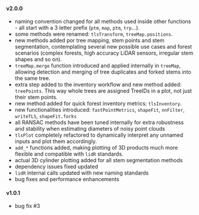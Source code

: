 #### v2.0.0
- naming convention changed for all methods used inside other functions - all start with a 3 letter prefix (`ptm`, `map`, `ptm`, `trp`...).
- some methods were renamed: `tlsTransform`, `treeMap.positions`.
- new methods added por tree mapping, stem points and stem segmentation, contemplating several new possible use cases and forest scenarios (complex forests, high accuracy LiDAR sensors, irregular stem shapes and so on).
- `treeMap.merge` function introduced and applied internally in `treeMap`, allowing detection and merging of tree duplicates and forked stems into the same tree. 
- extra step added to the inventory workflow and new method added: `treePoints`. This way whole trees are assigned TreeIDs in a plot, not just their stem points.
- new method added for quick forest inventory metrics: `tlsInventory`.
- new functionalities introduced: `fastPointMetrics`, `shapeFit`, `nnFilter`, `writeTLS`, `shapeFit.forks`
- all RANSAC methods have been tuned internally for extra robustness and stability when estimating diameters of noisy point clouds
- `tlsPlot` completely refactored to dynamically interpret any unnamed inputs and plot them accordingly. 
- `add_*` functions added, making plotting of 3D products much more flexible and compatible with `lidR` standards.
- actual 3D cylinder plotting added for all stem segmentation methods
- dependency issues fixed updated
- `lidR` internal calls updated with new naming standards
- bug fixes and performance enhancements

#### v1.0.1
- bug fix #3